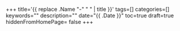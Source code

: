 +++
title='{{ replace .Name "-" " " | title }}'
tags=[]
categories=[]
keywords=""
description=""
date="{{ .Date }}"
toc=true
draft=true
hiddenFromHomePage= false
+++
